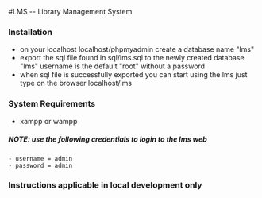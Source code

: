 #LMS  -- Library Management System


### Installation

  - on your localhost localhost/phpmyadmin create a database name "lms"
  - export the sql file found in sql/lms.sql to the newly created database "lms" username is the default "root" without a password
  - when sql file is successfully exported  you can start using the lms just type on the browser localhost/lms
  

### System Requirements

  - xampp or wampp
  
##### NOTE: use the following credentials to login to the lms web  
    - username = admin
    - password = admin
  
### Instructions applicable in local development only
